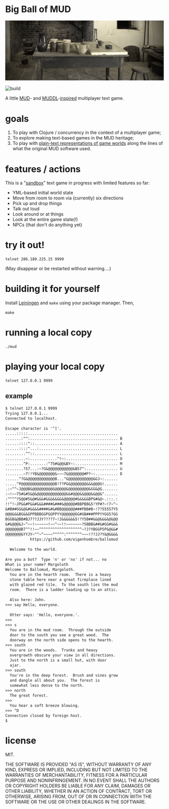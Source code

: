 # Big Ball of MUD

<img src="ballomud.jpg" width="600">

![build](https://github.com/eigenhombre/ballomud/actions/workflows/build.yml/badge.svg)

A little [MUD](https://en.wikipedia.org/wiki/Multi-user_dungeon)- and
[MUDDL](https://github.com/PDP-10/MUD1)-[inspired](https://if50.substack.com/p/1980-mud)
multiplayer text game.

# goals

1. To play with Clojure / concurrency in the context of a multiplayer game;
2. To explore making text-based games in the MUD heritage;
3. To play with [plain-text representations of game worlds](https://github.com/eigenhombre/ballomud/blob/master/resources/world.yml)
   along the lines of what the original MUD software used.

# features / actions

This is a "[sandbox](https://en.wikipedia.org/wiki/Sandbox_game)" text
game in progress with limited features so far:

- YML-based initial world state
- Move from room to room via (currently) six directions
- Pick up and drop things
- Talk out loud
- Look around or at things
- Look at the entire game state(!)
- NPCs (that don't do anything yet)

# try it out!

    telnet 206.189.225.15 9999

(May disappear or be restarted without warning....)

# building it for yourself

Install [Leiningen](https://leiningen.org/) and `make` using your
package manager.  Then,

    make

# running a local copy

    ./mud

# playing your local copy

    telnet 127.0.0.1 9999

## example

    $ telnet 127.0.0.1 9999
    Trying 127.0.0.1...
    Connected to localhost.

    Escape character is '^]'.
    .....:::::........................................
    .......:^^:....................................... B
    ......::::^::..................................... A
    ......::::^...:................................... L
    .........^^::..................................... L
    .........~:............^!~:....................... O
    ........^P:.......:^75#&@@&BY~:................... M
    ........?57...:~?G&@@@@@@@@@@@&B57^:.............. U
    ........~7!!YB&@@@@@@@&~~~7&@@@@@@@#P?~:.......... D
    ......^?G&@@@@@@@@@@@@B...^G@@@@@@@@@@@&GJ~:......
    .....^P@@@@@@@@@@@@@@@B!7?PG&@@@@@@@&&&@@@G!......
    .:~^^~J@@@B&@@@@@@@@@&@@@@@&@@@@@@@@@&GG&@G.......
    :~!~~75#&#5&@&@@@@@@@@@@@@@&&#@@@&&@@@&&@@&^......
    :^^^^?5@@#5&@#&&&#&&&&&&&&@@@@@#&&&&&BPG#&@~.:::.:
    !!^!~JP&&#P&&#&&&####&###&@@@@@#BBPBB&5!YP#?~!7~^~
    &#B##GG&@&#&&&&####&#&#BB@@@@@@###PBB#B~!7?55557Y5
    @@@&&&BG&&GPPBBBGGPGGPPYY@@@@@@GG#GB###PPPYYGG5?GG
    BGGB&@BB#BJ7??JJY????7~!J&&&&&&5!?Y5B##&&@&&&&@&@@
    &#&@@@&J~^~~!~~~~~~!~~^~~!!~~~~~~~?5BBB&##&#GG#&&&
    @@@@@@@B7^^!!~~^^^^^^^^^^^^^^^^^^^~?J?YBGGP5P&@&&#
    @@@@@@@&YYJY~^^~^~~~~^^^^^:^^^^^^^~~~!??JJ?Y&@&&&&
               https://github.com/eigenhombre/ballomud

      Welcome to the world.

    Are you a bot?  Type 'n' or 'no' if not... no
    What is your name? Margoloth
    Welcome to Ballomud, Margoloth.
      You are in the hearth room.  There is a heavy
      stone table here near a great fireplace lined
      with glazed red tile.  To the south lies the mud
      room.  There is a ladder leading up to an attic.

      Also here: John.
    >>> say Hello, everyone.

      Otter says: 'Hello, everyone.'.
    >>>
    >>> s
      You are in the mud room.  Through the outside
      door to the south you see a great wood.  The
      doorway on the north side opens to the hearth.
    >>> south
      You are in the woods.  Trunks and heavy
      overgrowth obscure your view in all directions.
      Just to the north is a small hut, with door
      ajar.
    >>> south
      You're in the deep forest.  Brush and vines grow
      and dangle all about you.  The forest is
      somewhat less dense to the north.
    >>> north
      The great forest.
    >>>
      You hear a soft breeze blowing.
    >>> ^D
    Connection closed by foreign host.
    $

# license

MIT.

THE SOFTWARE IS PROVIDED "AS IS", WITHOUT WARRANTY OF ANY KIND, EXPRESS OR
IMPLIED, INCLUDING BUT NOT LIMITED TO THE WARRANTIES OF MERCHANTABILITY,
FITNESS FOR A PARTICULAR PURPOSE AND NONINFRINGEMENT. IN NO EVENT SHALL THE
AUTHORS OR COPYRIGHT HOLDERS BE LIABLE FOR ANY CLAIM, DAMAGES OR OTHER
LIABILITY, WHETHER IN AN ACTION OF CONTRACT, TORT OR OTHERWISE, ARISING FROM,
OUT OF OR IN CONNECTION WITH THE SOFTWARE OR THE USE OR OTHER DEALINGS IN THE
SOFTWARE.

